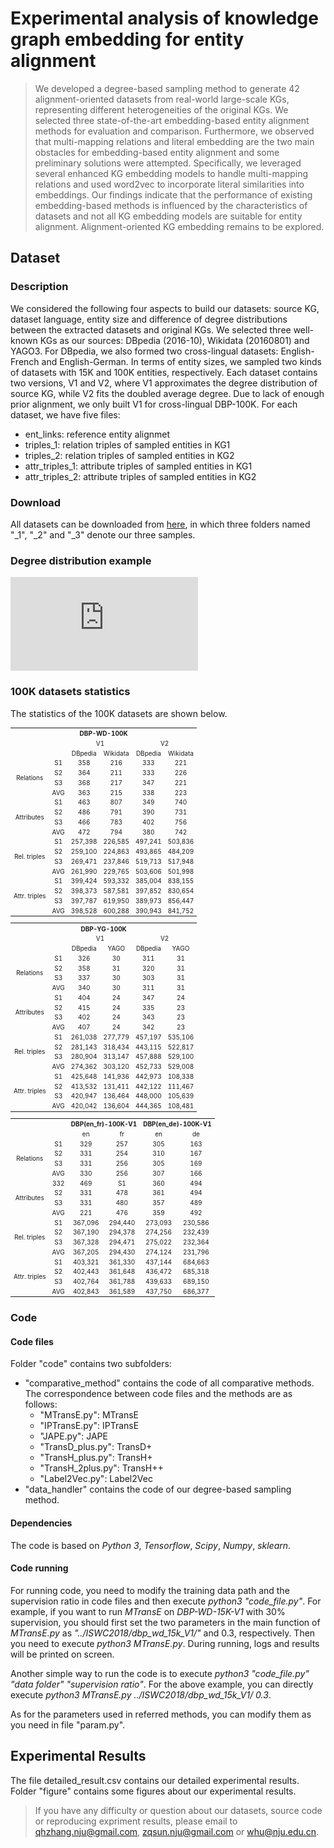 # Experimental analysis of knowledge graph embedding for entity alignment
> We developed a degree-based sampling method to generate 42 alignment-oriented datasets from real-world large-scale KGs, representing different heterogeneities of the original KGs. We selected three state-of-the-art embedding-based entity alignment methods for evaluation and comparison. Furthermore, we observed that multi-mapping relations and literal embedding are the two main obstacles for embedding-based entity alignment and some preliminary solutions were attempted. Specifically, we leveraged several enhanced KG embedding models to handle multi-mapping relations and used word2vec to incorporate literal similarities into embeddings. Our findings indicate that the performance of existing embedding-based methods is influenced by the characteristics of datasets and not all KG embedding models are suitable for entity alignment. Alignment-oriented KG embedding remains to be explored.

## Dataset
### Description
We considered the following four aspects to build our datasets: source KG, dataset language, entity size and difference of degree distributions between the extracted datasets and original KGs. We selected three well-known KGs as our sources: DBpedia (2016-10), Wikidata (20160801) and YAGO3. For DBpedia, we also formed two cross-lingual datasets: English-French and English-German. In terms of entity sizes, we sampled two kinds of datasets with 15K and 100K entities, respectively. Each dataset contains two versions, V1 and V2, where V1 approximates the degree distribution of source KG, while V2 fits the doubled average degree. Due to lack of enough prior alignment, we only built V1 for cross-lingual DBP-100K. For each dataset, we have five files:
* ent_links: reference entity alignmet
* triples_1: relation triples of sampled entities in KG1
* triples_2: relation triples of sampled entities in KG2
* attr_triples_1: attribute triples of sampled entities in KG1
* attr_triples_2: attribute triples of sampled entities in KG2

### Download
All datasets can be downloaded from [here](https://www.dropbox.com/s/jmkumdyv6etx4hn/iswc2018-dataset.7z?dl=0), in which three folders named "_1", "_2" and "_3" denote our three samples.

### Degree distribution example
![](https://github.com/nju-websoft/eea-eval/blob/master/figure/degree_CDF.pdf)

### 100K datasets statistics
The statistics of the 100K datasets are shown below.

<table style="text-align:center;font-size:10px" align="center">
    <tr>
        <th style="text-align:center"  colspan="21">DBP-WD-100K</th>
    </tr>
    <tr>
        <td colspan="2" rowspan="2"></td>
        <td style="text-align:center" colspan="2">V1</td>
        <td style="text-align:center" colspan="2">V2</td>
    </tr>
    <tr>
        <td style="text-align:center">DBpedia</td>
        <td style="text-align:center">Wikidata</td>
        <td style="text-align:center">DBpedia</td>
        <td style="text-align:center">Wikidata</td>
    </tr>
    <tr>
	<td style="text-align:center;valign:middle" rowspan=4>Relations</td>
	<td style="text-align:center">S1</td>
	<td style="text-align:center">358</td>
	<td style="text-align:center">216</td>
	<td style="text-align:center">333</td>
	<td style="text-align:center">221</td></tr>
<tr>
	<td style="text-align:center">S2</td>
	<td style="text-align:center">364</td>
	<td style="text-align:center">211</td>
	<td style="text-align:center">333</td>
	<td style="text-align:center">226</td></tr>
<tr>
	<td style="text-align:center">S3</td>
	<td style="text-align:center">368</td>
	<td style="text-align:center">217</td>
	<td style="text-align:center">347</td>
	<td style="text-align:center">221</td></tr>
<tr>
	<td style="text-align:center">AVG</td>
	<td style="text-align:center">363</td>
	<td style="text-align:center">215</td>
	<td style="text-align:center">338</td>
	<td style="text-align:center">223</td></tr>
<tr>
	<td style="text-align:center;valign:middle" rowspan=4>Attributes</td>
	<td style="text-align:center">S1</td>
	<td style="text-align:center">463</td>
	<td style="text-align:center">807</td>
	<td style="text-align:center">349</td>
	<td style="text-align:center">740</td></tr>
<tr>
	<td style="text-align:center">S2</td>
	<td style="text-align:center">486</td>
	<td style="text-align:center">791</td>
	<td style="text-align:center">390</td>
	<td style="text-align:center">731</td></tr>
<tr>
	<td style="text-align:center">S3</td>
	<td style="text-align:center">466</td>
	<td style="text-align:center">783</td>
	<td style="text-align:center">402</td>
	<td style="text-align:center">756</td></tr>
<tr>
	<td style="text-align:center">AVG</td>
	<td style="text-align:center">472</td>
	<td style="text-align:center">794</td>
	<td style="text-align:center">380</td>
	<td style="text-align:center">742</td></tr>
<tr>
	<td style="text-align:center;valign:middle" rowspan=4>Rel. triples</td>
	<td style="text-align:center">S1</td>
	<td style="text-align:center">257,398</td>
	<td style="text-align:center">226,585</td>
	<td style="text-align:center">497,241</td>
	<td style="text-align:center">503,836</td></tr>
<tr>
	<td style="text-align:center">S2</td>
	<td style="text-align:center">259,100</td>
	<td style="text-align:center">224,863</td>
	<td style="text-align:center">493,865</td>
	<td style="text-align:center">484,209</td></tr>
<tr>
	<td style="text-align:center">S3</td>
	<td style="text-align:center">269,471</td>
	<td style="text-align:center">237,846</td>
	<td style="text-align:center">519,713</td>
	<td style="text-align:center">517,948</td></tr>
<tr>
	<td style="text-align:center">AVG</td>
	<td style="text-align:center">261,990</td>
	<td style="text-align:center">229,765</td>
	<td style="text-align:center">503,606</td>
	<td style="text-align:center">501,998</td></tr>
<tr>
	<td style="text-align:center;valign:middle" rowspan=4>Attr. triples</td>
	<td style="text-align:center">S1</td>
	<td style="text-align:center">399,424</td>
	<td style="text-align:center">593,332</td>
	<td style="text-align:center">385,004</td>
	<td style="text-align:center">838,155</td></tr>
<tr>
	<td style="text-align:center">S2</td>
	<td style="text-align:center">398,373</td>
	<td style="text-align:center">587,581</td>
	<td style="text-align:center">397,852</td>
	<td style="text-align:center">830,654</td></tr>
<tr>
	<td style="text-align:center">S3</td>
	<td style="text-align:center">397,787</td>
	<td style="text-align:center">619,950</td>
	<td style="text-align:center">389,973</td>
	<td style="text-align:center">856,447</td></tr>
<tr>
	<td style="text-align:center">AVG</td>
	<td style="text-align:center">398,528</td>
	<td style="text-align:center">600,288</td>
	<td style="text-align:center">390,943</td>
	<td style="text-align:center">841,752</td></tr>
</table>

<table style="text-align:center;font-size:10px" align="center">
    <tr>
        <th style="text-align:center"  colspan="21">DBP-YG-100K</th>
    </tr>
    <tr>
        <td colspan="2" rowspan="2"></td>
        <td style="text-align:center" colspan="2">V1</td>
        <td style="text-align:center" colspan="2">V2</td>
    </tr>
    <tr>
        <td style="text-align:center">DBpedia</td>
        <td style="text-align:center">YAGO</td>
        <td style="text-align:center">DBpedia</td>
        <td style="text-align:center">YAGO</td>
    </tr>
    <tr>
	<td style="text-align:center;valign:middle" rowspan=4>Relations</td>
	<td style="text-align:center">S1</td>
	<td style="text-align:center">326</td>
	<td style="text-align:center">30</td>
	<td style="text-align:center">311</td>
	<td style="text-align:center">31</td></tr>
<tr>
	<td style="text-align:center">S2</td>
	<td style="text-align:center">358</td>
	<td style="text-align:center">31</td>
	<td style="text-align:center">320</td>
	<td style="text-align:center">31</td></tr>
<tr>
	<td style="text-align:center">S3</td>
	<td style="text-align:center">337</td>
	<td style="text-align:center">30</td>
	<td style="text-align:center">303</td>
	<td style="text-align:center">31</td></tr>
<tr>
	<td style="text-align:center">AVG</td>
	<td style="text-align:center">340</td>
	<td style="text-align:center">30</td>
	<td style="text-align:center">311</td>
	<td style="text-align:center">31</td></tr>
<tr>
	<td style="text-align:center;valign:middle" rowspan=4>Attributes</td>
	<td style="text-align:center">S1</td>
	<td style="text-align:center">404</td>
	<td style="text-align:center">24</td>
	<td style="text-align:center">347</td>
	<td style="text-align:center">24</td></tr>
<tr>
	<td style="text-align:center">S2</td>
	<td style="text-align:center">415</td>
	<td style="text-align:center">24</td>
	<td style="text-align:center">335</td>
	<td style="text-align:center">23</td></tr>
<tr>
	<td style="text-align:center">S3</td>
	<td style="text-align:center">402</td>
	<td style="text-align:center">24</td>
	<td style="text-align:center">343</td>
	<td style="text-align:center">23</td></tr>
<tr>
	<td style="text-align:center">AVG</td>
	<td style="text-align:center">407</td>
	<td style="text-align:center">24</td>
	<td style="text-align:center">342</td>
	<td style="text-align:center">23</td></tr>
<tr>
	<td style="text-align:center;valign:middle" rowspan=4>Rel. triples</td>
	<td style="text-align:center">S1</td>
	<td style="text-align:center">261,038</td>
	<td style="text-align:center">277,779</td>
	<td style="text-align:center">457,197</td>
	<td style="text-align:center">535,106</td></tr>
<tr>
	<td style="text-align:center">S2</td>
	<td style="text-align:center">281,143</td>
	<td style="text-align:center">318,434</td>
	<td style="text-align:center">443,115</td>
	<td style="text-align:center">522,817</td></tr>
<tr>
	<td style="text-align:center">S3</td>
	<td style="text-align:center">280,904</td>
	<td style="text-align:center">313,147</td>
	<td style="text-align:center">457,888</td>
	<td style="text-align:center">529,100</td></tr>
<tr>
	<td style="text-align:center">AVG</td>
	<td style="text-align:center">274,362</td>
	<td style="text-align:center">303,120</td>
	<td style="text-align:center">452,733</td>
	<td style="text-align:center">529,008</td></tr>
<tr>
	<td style="text-align:center;valign:middle" rowspan=4>Attr. triples</td>
	<td style="text-align:center">S1</td>
	<td style="text-align:center">425,648</td>
	<td style="text-align:center">141,936</td>
	<td style="text-align:center">442,973</td>
	<td style="text-align:center">108,338</td></tr>
<tr>
	<td style="text-align:center">S2</td>
	<td style="text-align:center">413,532</td>
	<td style="text-align:center">131,411</td>
	<td style="text-align:center">442,122</td>
	<td style="text-align:center">111,467</td></tr>
<tr>
	<td style="text-align:center">S3</td>
	<td style="text-align:center">420,947</td>
	<td style="text-align:center">136,464</td>
	<td style="text-align:center">448,000</td>
	<td style="text-align:center">105,639</td></tr>
<tr>
	<td style="text-align:center">AVG</td>
	<td style="text-align:center">420,042</td>
	<td style="text-align:center">136,604</td>
	<td style="text-align:center">444,365</td>
	<td style="text-align:center">108,481</td></tr>
</table>

<table style="text-align:center;font-size:10px" align="center">
    <tr>
        <td colspan="2" rowspan="2"></td>
        <th style="text-align:center" colspan="2">DBP(en_fr)-100K-V1</th>
        <th style="text-align:center" colspan="2">DBP(en_de)-100K-V1</th>
    </tr>
    <tr>
        <td style="text-align:center">en</td>
        <td style="text-align:center">fr</td>
        <td style="text-align:center">en</td>
        <td style="text-align:center">de</td>
    </tr>
    <tr>
	<td style="text-align:center;valign:middle" rowspan=4>Relations</td>
	<td style="text-align:center">S1</td>
	<td style="text-align:center">329</td>
	<td style="text-align:center">257</td>
	<td style="text-align:center">305</td>
	<td style="text-align:center">163</td></tr>
<tr>
	<td style="text-align:center">S2</td>
	<td style="text-align:center">331</td>
	<td style="text-align:center">254</td>
	<td style="text-align:center">310</td>
	<td style="text-align:center">167</td></tr>
<tr>
	<td style="text-align:center">S3</td>
	<td style="text-align:center">331</td>
	<td style="text-align:center">256</td>
	<td style="text-align:center">305</td>
	<td style="text-align:center">169</td></tr>
<tr>
	<td style="text-align:center">AVG</td>
	<td style="text-align:center">330</td>
	<td style="text-align:center">256</td>
	<td style="text-align:center">307</td>
	<td style="text-align:center">166</td></tr>
<tr>
	<td style="text-align:center;valign:middle" rowspan=4>Attributes</td>
	<td style="text-align:center">332</td>
	<td style="text-align:center">469</td>
        <td style="text-align:center">S1</td>
	<td style="text-align:center">360</td>
	<td style="text-align:center">494</td>
	</tr>
<tr>
	<td style="text-align:center">S2</td>
	<td style="text-align:center">331</td>
	<td style="text-align:center">478</td>
	<td style="text-align:center">361</td>
	<td style="text-align:center">494</td>
</tr>
<tr>
	<td style="text-align:center">S3</td>
	<td style="text-align:center">331</td>
	<td style="text-align:center">480</td>
	<td style="text-align:center">357</td>
	<td style="text-align:center">489</td>
</tr>
<tr>
	<td style="text-align:center">AVG</td>
	<td style="text-align:center">221</td>
	<td style="text-align:center">476</td>
	<td style="text-align:center">359</td>
	<td style="text-align:center">492</td>
</tr>
<tr>
	<td style="text-align:center;valign:middle" rowspan=4>Rel. triples</td>
	<td style="text-align:center">S1</td>
	<td style="text-align:center">367,096</td>
	<td style="text-align:center">294,440</td>
	<td style="text-align:center">273,093</td>
	<td style="text-align:center">230,586</td></tr>
<tr>
	<td style="text-align:center">S2</td>
	<td style="text-align:center">367,190</td>
	<td style="text-align:center">294,378</td>
	<td style="text-align:center">274,256</td>
	<td style="text-align:center">232,439</td></tr>
<tr>
	<td style="text-align:center">S3</td>
	<td style="text-align:center">367,328</td>
	<td style="text-align:center">294,471</td>
	<td style="text-align:center">275,022</td>
	<td style="text-align:center">232,364</td></tr>
<tr>
	<td style="text-align:center">AVG</td>
	<td style="text-align:center">367,205</td>
	<td style="text-align:center">294,430</td>
	<td style="text-align:center">274,124</td>
	<td style="text-align:center">231,796</td></tr>
<tr>
	<td style="text-align:center;valign:middle" rowspan=4>Attr. triples</td>
	<td style="text-align:center">S1</td>
	<td style="text-align:center">403,321</td>
	<td style="text-align:center">361,330</td>
	<td style="text-align:center">437,144</td>
	<td style="text-align:center">684,663</td>
</tr>
<tr>
	<td style="text-align:center">S2</td>
	<td style="text-align:center">402,443</td>
	<td style="text-align:center">361,648</td>
	<td style="text-align:center">436,472</td>
	<td style="text-align:center">685,318</td>
</tr>
<tr>
	<td style="text-align:center">S3</td>
	<td style="text-align:center">402,764</td>
	<td style="text-align:center">361,788</td>
        <td style="text-align:center">439,633</td>
	<td style="text-align:center">689,150</td>
</tr>
<tr>
	<td style="text-align:center">AVG</td>
	<td style="text-align:center">402,843</td>
	<td style="text-align:center">361,589</td>
	<td style="text-align:center">437,750</td>
	<td style="text-align:center">686,377</td>
</tr>
</table>

### Code

#### Code files
Folder "code" contains two subfolders: 
* "comparative_method" contains the code of all comparative methods. The correspondence between code files and the methods are as follows:
	* "MTransE.py": MTransE
	* "IPTransE.py": IPTransE
	* "JAPE.py": JAPE
	* "TransD_plus.py": TransD+
	* "TransH_plus.py": TransH+
	* "TransH_2plus.py": TransH++
	* "Label2Vec.py": Label2Vec
* "data_handler" contains the code of our degree-based sampling method.

#### Dependencies
The code is based on *Python 3*, *Tensorflow*, *Scipy*, *Numpy*, *sklearn*.

#### Code running
For running code, you need to modify the training data path and the supervision ratio in code files and then execute *python3 "code_file.py"*. For example, if you want to run *MTransE* on *DBP-WD-15K-V1* with 30% supervision, you should first set the two parameters in the main function of *MTransE.py* as *"../ISWC2018/dbp_wd_15k_V1/"* and 0.3, respectively. Then you need to execute *python3 MTransE.py*. During running, logs and results will be printed on screen.

Another simple way to run the code is to execute *python3 "code_file.py" "data folder" "supervision ratio"*. For the above example, you can directly execute *python3 MTransE.py ../ISWC2018/dbp_wd_15k_V1/ 0.3*. 

As for the parameters used in referred methods, you can modify them as you need in file "param.py".

## Experimental Results
The file detailed_result.csv contains our detailed experimental results. 
Folder "figure" contains some figures about our experimental results.

> If you have any difficulty or question about our datasets, source code or reproducing expriment results, please email to qhzhang.nju@gmail.com, zqsun.nju@gmail.com or whu@nju.edu.cn.


